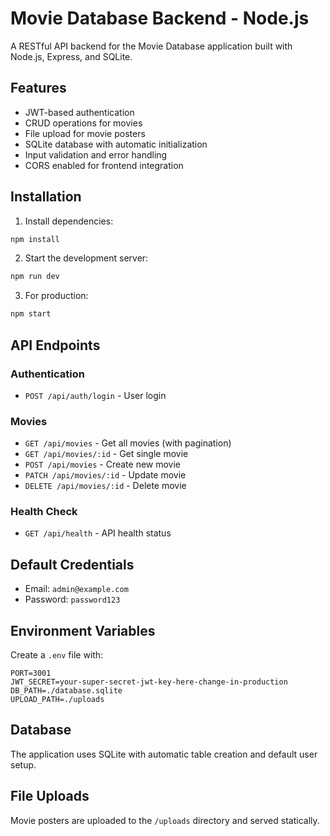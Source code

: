 # Movie Database Backend - Node.js

A RESTful API backend for the Movie Database application built with Node.js, Express, and SQLite.

## Features

- JWT-based authentication
- CRUD operations for movies
- File upload for movie posters
- SQLite database with automatic initialization
- Input validation and error handling
- CORS enabled for frontend integration

## Installation

1. Install dependencies:
```bash
npm install
```

2. Start the development server:
```bash
npm run dev
```

3. For production:
```bash
npm start
```

## API Endpoints

### Authentication
- `POST /api/auth/login` - User login

### Movies
- `GET /api/movies` - Get all movies (with pagination)
- `GET /api/movies/:id` - Get single movie
- `POST /api/movies` - Create new movie
- `PATCH /api/movies/:id` - Update movie
- `DELETE /api/movies/:id` - Delete movie

### Health Check
- `GET /api/health` - API health status

## Default Credentials

- Email: `admin@example.com`
- Password: `password123`

## Environment Variables

Create a `.env` file with:
```
PORT=3001
JWT_SECRET=your-super-secret-jwt-key-here-change-in-production
DB_PATH=./database.sqlite
UPLOAD_PATH=./uploads
```

## Database

The application uses SQLite with automatic table creation and default user setup.

## File Uploads

Movie posters are uploaded to the `/uploads` directory and served statically.

